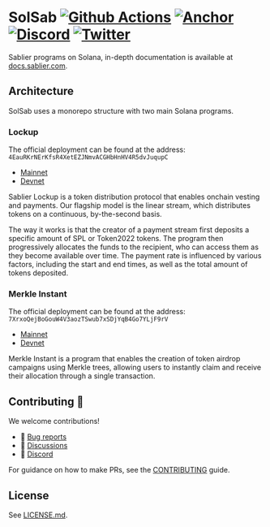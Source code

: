 # SolSab [![Github Actions][gha-badge]][gha] [![Anchor][anchor-badge]][anchor] [![Discord][discord-badge]][discord] [![Twitter][twitter-badge]][twitter]

[gha]: https://github.com/sablier-labs/lockup/actions
[gha-badge]: https://github.com/sablier-labs/lockup/actions/workflows/ci.yml/badge.svg
[discord]: https://discord.gg/bSwRCwWRsT
[discord-badge]: https://img.shields.io/discord/659709894315868191
[anchor]: https://www.anchor-lang.com/docs
[anchor-badge]: https://img.shields.io/badge/Built%20with-Anchor-2298BD.svg
[twitter-badge]: https://img.shields.io/twitter/follow/Sablier
[twitter]: https://x.com/Sablier

Sablier programs on Solana, in-depth documentation is available at [docs.sablier.com](https://docs.sablier.com).

## Architecture

SolSab uses a monorepo structure with two main Solana programs.

### Lockup

The official deployment can be found at the address: `4EauRKrNErKfsR4XetEZJNmvACGHbHnHV4R5dvJuqupC`

- [Mainnet](https://solscan.io/account/4EauRKrNErKfsR4XetEZJNmvACGHbHnHV4R5dvJuqupC)
- [Devnet](https://solscan.io/account/4EauRKrNErKfsR4XetEZJNmvACGHbHnHV4R5dvJuqupC?cluster=devnet)

Sablier Lockup is a token distribution protocol that enables onchain vesting and payments. Our flagship model is the
linear stream, which distributes tokens on a continuous, by-the-second basis.

The way it works is that the creator of a payment stream first deposits a specific amount of SPL or Token2022 tokens.
The program then progressively allocates the funds to the recipient, who can access them as they become available over
time. The payment rate is influenced by various factors, including the start and end times, as well as the total amount
of tokens deposited.

### Merkle Instant

The official deployment can be found at the address: `7XrxoQejBoGouW4V3aozTSwub7xSDjYqB4Go7YLjF9rV`

- [Mainnet](https://solscan.io/account/7XrxoQejBoGouW4V3aozTSwub7xSDjYqB4Go7YLjF9rV)
- [Devnet](https://solscan.io/account/7XrxoQejBoGouW4V3aozTSwub7xSDjYqB4Go7YLjF9rV?cluster=devnet)

Merkle Instant is a program that enables the creation of token airdrop campaigns using Merkle trees, allowing users to
instantly claim and receive their allocation through a single transaction.

## Contributing 🤝

We welcome contributions!

- 🐛 [Bug reports](../../issues/new)
- 💬 [Discussions](../../discussions/new)
- 💬 [Discord](https://discord.sablier.com)

For guidance on how to make PRs, see the [CONTRIBUTING](./CONTRIBUTING.md) guide.

## License

See [LICENSE.md](./LICENSE.md).
